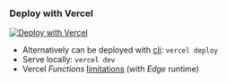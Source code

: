 ### Deploy with Vercel

 [![Deploy with Vercel](https://vercel.com/button)](https://vercel.com/new/clone?repository-url=https://github.com/buzarini/warp-config-generator&repository-name=warp-config-generator)
- Alternatively can be deployed with [cli](https://vercel.com/docs/cli):
  `vercel deploy`
- Serve locally: `vercel dev`
- Vercel _Functions_ [limitations](https://vercel.com/docs/functions/limitations) (with _Edge_ runtime)
